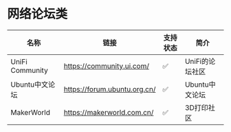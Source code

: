 # 网络论坛类

| 名称 | 链接 | 支持状态 | 简介 |
| -------- | -------- | -------- | -------- |
| UniFi Community     | https://community.ui.com/     | ✅     | UniFi的论坛社区     |
| Ubuntu中文论坛     | https://forum.ubuntu.org.cn/    | ✅     | Ubuntu中文论坛     |
| MakerWorld     | https://makerworld.com.cn/    | ✅     | 3D打印社区     |
